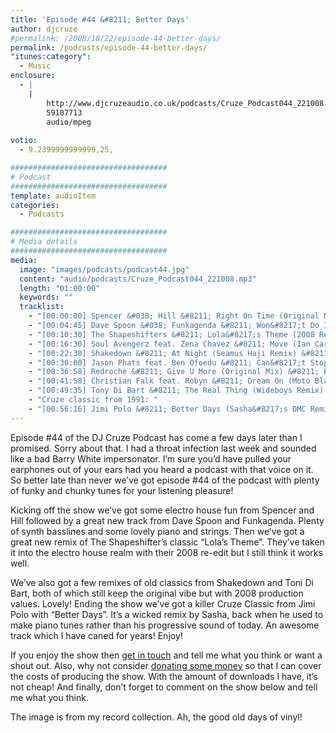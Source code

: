 ```yaml
---
title: 'Episode #44 &#8211; Better Days'
author: djcruze
#permalink: /2008/10/22/episode-44-better-days/
permalink: /podcasts/episode-44-better-days/
"itunes:category":
  - Music
enclosure:
  - |
    |
        http://www.djcruzeaudio.co.uk/podcasts/Cruze_Podcast044_221008.mp3
        59107713
        audio/mpeg
        
votio:
  - 9.2399999999999,25,

###################################
# Podcast
###################################
template: audioItem
categories:
  - Podcasts

###################################
# Media details
###################################
media:
  image: "images/podcasts/podcast44.jpg"
  content: "audio/podcasts/Cruze_Podcast044_221008.mp3"
  length: "01:00:00"
  keywords: ""
  tracklist:
    - "[00:00:00] Spencer &#038; Hill &#8211; Right On Time (Original Mix) &#8211; Tiger Records"
    - "[00:04:45] Dave Spoon &#038; Funkagenda &#8211; Won&#8217;t Do It Again (Sunrise) &#8211; Big Love Records"
    - "[00:10:30] The Shapeshifters &#8211; Lola&#8217;s Theme (2008 Re-edit) &#8211; Nocturnal Groove"
    - "[00:16:30] Soul Avengerz feat. Zena Chavez &#8211; Move (Ian Carey and Brad Holland Mix) &#8211; GFAB Records"
    - "[00:22:30] Shakedown &#8211; At Night (Seamus Haji Remix) &#8211; Panorama"
    - "[00:30:00] Jason Phats feat. Ben Ofoedu &#8211; Can&#8217;t Stop (Daft &#038; Pearson Mix) &#8211; Data"
    - "[00:36:58] Redroche &#8211; Give U More (Original Mix) &#8211; Eyezcream Recordings"
    - "[00:41:58] Christian Falk feat. Robyn &#8211; Dream On (Moto Blanco Vocal Mix) &#8211; Data"
    - "[00:49:35] Tony Di Bart &#8211; The Real Thing (Wideboys Remix) &#8211; AATW"
    - "Cruze classic from 1991: "
    - "[00:56:16] Jimi Polo &#8211; Better Days (Sasha&#8217;s DMC Remix) &#8211; White"
---
```


Episode #44 of the DJ Cruze Podcast has come a few days later than I promised. Sorry about that. I had a throat infection last week and sounded like a bad Barry White impersonator. I&#8217;m sure you&#8217;d have pulled your earphones out of your ears had you heard a podcast with that voice on it. So better late than never we&#8217;ve got episode #44 of the podcast with plenty of funky and chunky tunes for your listening pleasure!

Kicking off the show we&#8217;ve got some electro house fun from Spencer and Hill followed by a great new track from Dave Spoon and Funkagenda. Plenty of synth basslines and some lovely piano and strings. Then we&#8217;ve got a great new remix of The Shapeshifter&#8217;s classic &#8220;Lola&#8217;s Theme&#8221;. They&#8217;ve taken it into the electro house realm with their 2008 re-edit but I still think it works well.

We&#8217;ve also got a few remixes of old classics from Shakedown and Toni Di Bart, both of which still keep the original vibe but with 2008 production values. Lovely! Ending the show we&#8217;ve got a killer Cruze Classic from Jimi Polo with &#8220;Better Days&#8221;. It&#8217;s a wicked remix by Sasha, back when he used to make piano tunes rather than his progressive sound of today. An awesome track which I have caned for years! Enjoy!

If you enjoy the show then [get in touch][2] and tell me what you think or want a shout out. Also, why not consider [donating some money][3] so that I can cover the costs of producing the show. With the amount of downloads I have, it&#8217;s not cheap! And finally, don&#8217;t forget to comment on the show below and tell me what you think.

The image is from my record collection. Ah, the good old days of vinyl!

 [1]: http://www.djcruze.co.uk/cms/wp-content/uploads/2008/10/podcast44.jpg
 [2]: /cms/contact/
 [3]: http://www.dreamhost.com/donate.cgi?id=8244
 [4]: http://www.djcruze.co.uk/cms/wp-content/DownloadButton.gif
 [5]: http://www.djcruzeaudio.co.uk/podcasts/Cruze_Podcast044_221008.mp3